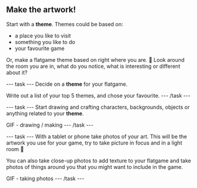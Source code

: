 ## Make the artwork!

Start with a **theme**. Themes could be based on: 

- a place you like to visit
- something you like to do
- your favourite game

Or, make a flatgame theme based on right where you are. 👀 Look around the room you are in, what do you notice, what is interesting or different about it?

--- task ---
Decide on a **theme** for your flatgame. 

Write out a list of your top 5 themes, and chose your favourite.
--- /task ---


--- task ---
Start drawing and crafting characters, backgrounds, objects or anything related to your **theme**.  

GIF - drawing / making
--- /task ---


--- task ---
With a tablet or phone take photos of your art. This will be the artwork you use for your game, try to take picture in focus and in a light room 📸

You can also take close-up photos to add texture to your flatgame and take photos of things around you that you might want to include in the game. 

GIF - taking photos
--- /task ---
